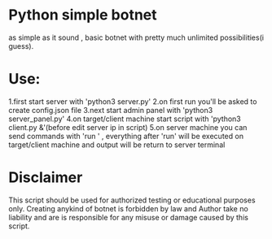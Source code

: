 # Python simple botnet
as simple as it sound , basic botnet with pretty much unlimited possibilities(i guess). 
# Use:
1.first start server with 'python3 server.py' 
2.on first run you'll be asked to create config.json file
3.next start admin panel with 'python3 server_panel.py'
4.on target/client machine start script with 'python3 client.py &'(before edit server ip in script)
5.on server machine you can send commands with 'run <command>' , everything after 'run' will be executed on target/client machine and output will be return to server terminal 

# Disclaimer
This script should be used for authorized testing or educational purposes only.
Creating anykind of botnet is forbidden by law and Author take no liability and are is responsible for any misuse or damage caused by this script.

